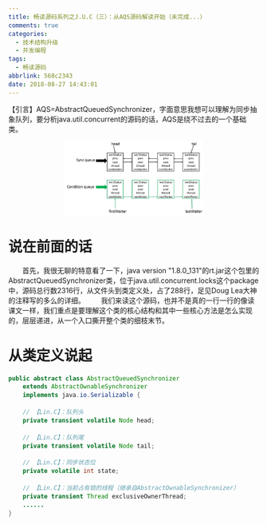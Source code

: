 ```yaml
---
title: 畅读源码系列之J.U.C（三）：从AQS源码解读开始（未完成...）
comments: true
categories:
  - 技术结构升级
  - 并发编程
tags:
  - 畅读源码
abbrlink: 568c2343
date: 2018-08-27 14:43:01
---
```

【引言】AQS=AbstractQueuedSynchronizer，字面意思我想可以理解为同步抽象队列，要分析java.util.concurrent的源码的话，AQS是绕不过去的一个基础类。
<div align=center><img src="https://github.com/ttfisher/images/raw/master/2018/2018-08-15-01.jpg" width="55%"/></div>
<!-- more -->

# 说在前面的话
&emsp;&emsp;首先，我很无聊的特意看了一下，java version "1.8.0_131"的rt.jar这个包里的AbstractQueuedSynchronizer类，位于java.util.concurrent.locks这个package中，源码总行数2316行，从文件头到类定义处，占了288行，足见Doug Lea大神的注释写的多么的详细。
&emsp;&emsp;我们来读这个源码，也并不是真的一行一行的像读课文一样，我们重点是要理解这个类的核心结构和其中一些核心方法是怎么实现的，层层递进，从一个入口撕开整个类的细枝末节。

# 从类定义说起
```java
public abstract class AbstractQueuedSynchronizer
    extends AbstractOwnableSynchronizer
    implements java.io.Serializable {
    
    // 【Lin.C】：队列头
    private transient volatile Node head;

    // 【Lin.C】：队列尾
    private transient volatile Node tail;

    // 【Lin.C】：同步状态位
    private volatile int state;
    
    // 【Lin.C】：当前占有锁的线程（继承自AbstractOwnableSynchronizer）
    private transient Thread exclusiveOwnerThread;
    ......
}
```

